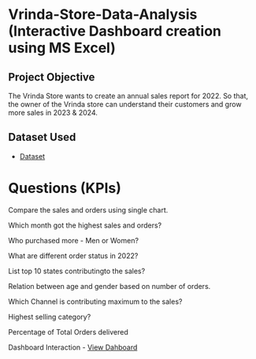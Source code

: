 # Vrinda-Store-Data-Analysis (Interactive Dashboard creation using MS Excel)
## Project Objective
The Vrinda Store wants to create an annual sales report for 2022. So that, the owner of the Vrinda store can understand their customers and grow more sales in 2023 & 2024.
## Dataset Used
- <a href="https://github.com/Aman-Jha07/Excel-projects-for-data-analyst/tree/main">Dataset</a>
# Questions (KPIs)
Compare the sales and orders using single chart.

Which month got the highest sales and orders?

Who purchased more - Men or Women?

What are different order status in 2022?

List top 10 states contributingto the sales?

Relation between age and gender based on number of orders.

Which Channel is contributing maximum to the sales?

Highest selling category?

Percentage of Total Orders delivered

Dashboard Interaction - <a href= "https://github.com/Aman-Jha07/Excel-projects-for-data-analyst/blob/38153e4d827fd89fcc884f03a3ca4a9c8937b4c0/Dashboard.png">View Dahboard</a>
